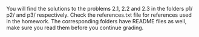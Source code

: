 You will find the solutions to the problems 2.1, 2.2 and 2.3 in the folders
p1/ p2/ and p3/ respectively. Check the references.txt file for references used
in the homework. The corresponding folders have README files as well, make sure
you read them before you continue grading.